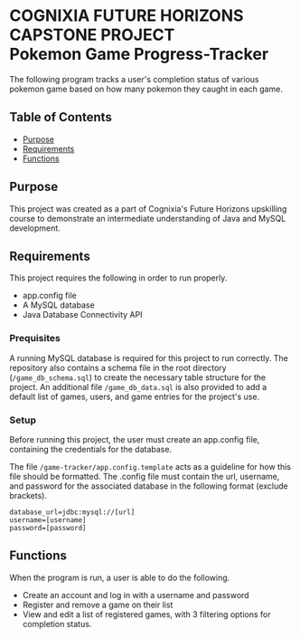 # COGNIXIA FUTURE HORIZONS CAPSTONE PROJECT<br>Pokemon Game Progress-Tracker

The following program tracks a user's completion status of various pokemon game based on how many pokemon they caught in each game.

## Table of Contents
- [Purpose](##Purpose)
- [Requirements](##Requirements)
- [Functions](##Functions)

## Purpose
This project was created as a part of Cognixia's Future Horizons upskilling course to demonstrate an intermediate understanding of Java and MySQL development. 

## Requirements
This project requires the following in order to run properly.
- app.config file
- A MySQL database
- Java Database Connectivity API

### Prequisites
A running MySQL database is required for this project to run correctly. The repository also contains a schema file in the root directory (`/game_db_schema.sql`) to create the necessary table structure for the project. An additional file `/game_db_data.sql` is also provided to add a default list of games, users, and game entries for the project's use.

### Setup
Before running this project, the user must create an app.config file, containing the credentials for the database.

The file `/game-tracker/app.config.template` acts as a guideline for how this file should be formatted. The .config file must contain the url, username, and password for the associated database in the following format (exclude brackets).

```
database_url=jdbc:mysql://[url]
username=[username]
password=[password]
```

## Functions
When the program is run, a user is able to do the following.
- Create an account and log in with a username and password
- Register and remove a game on their list
- View and edit a list of registered games, with 3 filtering options for completion status.
